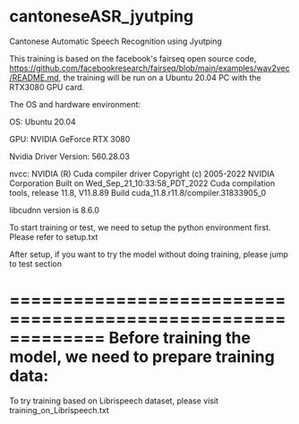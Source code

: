 # cantoneseASR_jyutping
Cantonese Automatic Speech Recognition using Jyutping

This training is based on the facebook's fairseq open source code, https://github.com/facebookresearch/fairseq/blob/main/examples/wav2vec/README.md, the training will be run on a Ubuntu 20.04 PC with the RTX3080 GPU card. 

The OS and hardware environment:

OS: Ubuntu 20.04

GPU: NVIDIA GeForce RTX 3080

Nvidia Driver Version: 560.28.03

nvcc: NVIDIA (R) Cuda compiler driver
Copyright (c) 2005-2022 NVIDIA Corporation
Built on Wed_Sep_21_10:33:58_PDT_2022
Cuda compilation tools, release 11.8, V11.8.89
Build cuda_11.8.r11.8/compiler.31833905_0

libcudnn version is 8.6.0

To start training or test, we need to setup the python environment first. Please refer to setup.txt

After setup, if you want to try the model without doing training, please jump to test section

=============================================================
Before training the model, we need to prepare training data:
=============================================================

To try training based on Librispeech dataset, please visit training_on_Librispeech.txt


